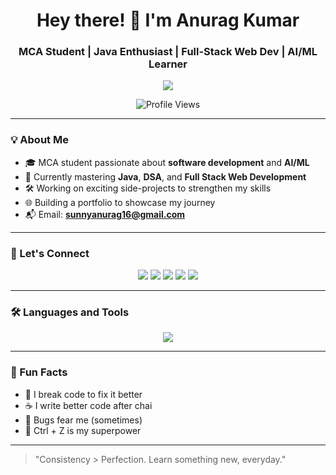 <h1 align="center">Hey there! 👋 I'm Anurag Kumar</h1>
<h3 align="center">MCA Student | Java Enthusiast | Full-Stack Web Dev | AI/ML Learner</h3>

<p align="center">
  <img src="https://readme-typing-svg.demolab.com?font=Fira+Code&size=24&duration=2000&pause=1000&center=true&vCenter=true&width=800&lines=Code.+Learn.+Repeat.;Love+to+solve+real+world+problems.;Always+curious+to+learn+more+%F0%9F%92%AD"/>
</p>
<p align="center">
  <img src="https://komarev.com/ghpvc/?username=anuragkumarcodes&label=Profile%20views&color=blueviolet&style=flat" alt="Profile Views" />
</p>

---

### 💡 About Me

- 🎓 MCA student passionate about **software development** and **AI/ML**
- 🧠 Currently mastering **Java**, **DSA**, and **Full Stack Web Development**
- 🛠 Working on exciting side-projects to strengthen my skills
- 🌐 Building a portfolio to showcase my journey
- 📬 Email: **sunnyanurag16@gmail.com**

---

### 🔗 Let's Connect
<p align="center">
<a href="https://x.com/AnuragKuma57109" target="_blank"><img src="https://img.shields.io/badge/Twitter-blue?style=for-the-badge&logo=twitter&logoColor=white" /></a>
<a href="https://linkedin.com/in/anurag-kumar-aa656133b" target="_blank"><img src="https://img.shields.io/badge/LinkedIn-blue?style=for-the-badge&logo=linkedin&logoColor=white" /></a>
<a href="https://www.instagram.com/silent_eyess69" target="_blank"><img src="https://img.shields.io/badge/Instagram-purple?style=for-the-badge&logo=instagram&logoColor=white" /></a>
<a href="https://www.facebook.com/profile.php?id=100009820691654" target="_blank"><img src="https://img.shields.io/badge/Facebook-1877F2?style=for-the-badge&logo=facebook&logoColor=white" /></a>
<a href="https://anurag69.vercel.app" target="_blank"><img src="https://img.shields.io/badge/Portfolio-black?style=for-the-badge&logo=vercel&logoColor=white" /></a>
</p>

---

### 🛠️ Languages and Tools
<p align="center">
  <img src="https://skillicons.dev/icons?i=java,python,js,html,css,react,nodejs,express,mongodb,mysql,git,postman" />
</p>

---


### 🤪 Fun Facts
- 🚨 I break code to fix it better
- ☕ I write better code after chai
- 🐞 Bugs fear me (sometimes)
- 🔄 Ctrl + Z is my superpower

---

> "Consistency > Perfection. Learn something new, everyday."
